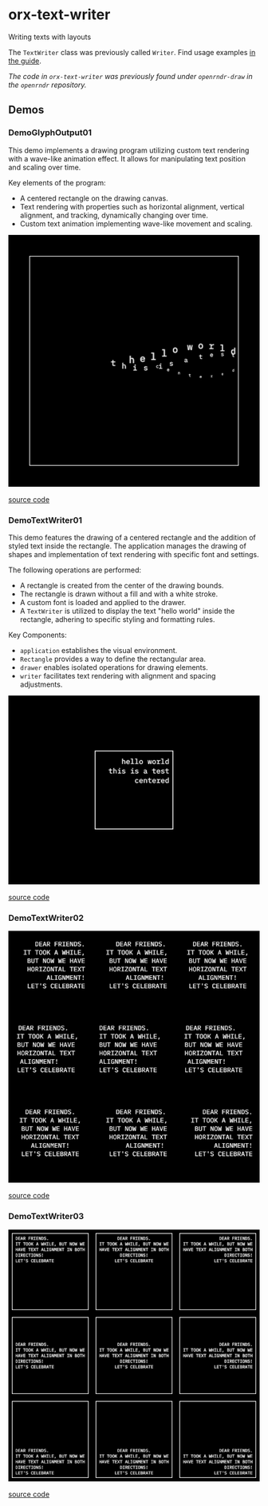 # orx-text-writer

Writing texts with layouts

The `TextWriter` class was previously called `Writer`.
Find usage examples [in the guide](https://guide.openrndr.org/drawing/text.html#advanced-text-rendering).

_The code in `orx-text-writer` was previously found under `openrndr-draw` in the `openrndr` repository._
<!-- __demos__ -->
## Demos
### DemoGlyphOutput01

This demo implements a drawing program utilizing custom text rendering with a wave-like animation effect.
It allows for manipulating text position and scaling over time.

Key elements of the program:
- A centered rectangle on the drawing canvas.
- Text rendering with properties such as horizontal alignment, vertical alignment, and tracking,
dynamically changing over time.
- Custom text animation implementing wave-like movement and scaling.

![DemoGlyphOutput01Kt](https://raw.githubusercontent.com/openrndr/orx/media/orx-text-writer/images/DemoGlyphOutput01Kt.png)

[source code](src/jvmDemo/kotlin/DemoGlyphOutput01.kt)

### DemoTextWriter01

This demo features the drawing of a centered rectangle and the addition of styled text inside
the rectangle. The application manages the drawing of shapes and implementation of text rendering
with specific font and settings.

The following operations are performed:
- A rectangle is created from the center of the drawing bounds.
- The rectangle is drawn without a fill and with a white stroke.
- A custom font is loaded and applied to the drawer.
- A `TextWriter` is utilized to display the text "hello world" inside the rectangle, adhering to
specific styling and formatting rules.

Key Components:
- `application` establishes the visual environment.
- `Rectangle` provides a way to define the rectangular area.
- `drawer` enables isolated operations for drawing elements.
- `writer` facilitates text rendering with alignment and spacing adjustments.

![DemoTextWriter01Kt](https://raw.githubusercontent.com/openrndr/orx/media/orx-text-writer/images/DemoTextWriter01Kt.png)

[source code](src/jvmDemo/kotlin/DemoTextWriter01.kt)

### DemoTextWriter02



![DemoTextWriter02Kt](https://raw.githubusercontent.com/openrndr/orx/media/orx-text-writer/images/DemoTextWriter02Kt.png)

[source code](src/jvmDemo/kotlin/DemoTextWriter02.kt)

### DemoTextWriter03



![DemoTextWriter03Kt](https://raw.githubusercontent.com/openrndr/orx/media/orx-text-writer/images/DemoTextWriter03Kt.png)

[source code](src/jvmDemo/kotlin/DemoTextWriter03.kt)
